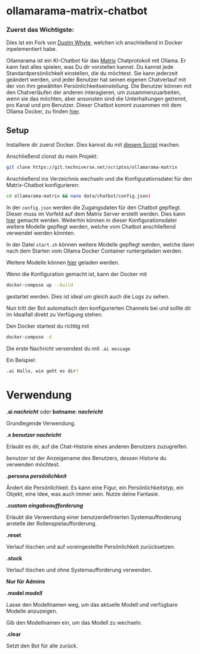 # ollamarama-matrix-chatbot

### Zuerst das Wichtigste:

Dies ist ein Fork von [Dustin Whyte](https://github.com/h1ddenpr0cess20/ollamarama-matrix), welchen ich anschließend in Docker inpelementiert habe.


Ollamarama ist ein KI-Chatbot für das [Matrix](https://matrix.org/) Chatprotokoll mit Ollama. Er kann fast alles spielen, was Du dir vorstellen kannst. Du kannst jede Standardpersönlichkeit einstellen, die du möchtest. Sie kann jederzeit geändert werden, und jeder Benutzer hat seinen eigenen Chatverlauf mit der von ihm gewählten Persönlichkeitseinstellung. Die Benutzer können mit den Chatverläufen der anderen interagieren, um zusammenzuarbeiten, wenn sie das möchten, aber ansonsten sind die Unterhaltungen getrennt, pro Kanal und pro Benutzer.
Dieser Chatbot kommt zusammen mit dem Ollama Docker, zu finden [hier](https://hub.docker.com/r/ollama/ollama).


## Setup

Installiere dir zuerst Docker. Dies kannst du mit [diesem Script](https://github.com/h1ddenpr0cess20/ollamarama-matrix) machen.

Anschließend clonst du mein Projekt:

```bash
git clone https://git.techniverse.net/scriptos/ollamarama-matrix
```

Anschließend ins Verzeichnis wechseln und die Konfigurationsdatei für den Matrix-Chatbot konfigurieren:

```bash
cd ollamarama-matrix && nano data/chatbot/config.json)
```

In der `config.json` werden die Zugangsdaten für den Chatbot gepflegt. Dieser muss im Vorfeld auf dem Matrix Server erstellt werden. Dies kann [hier](https://app.element.io/) gemacht werden.
Weiterhin können in dieser Konfigurationsdatei weitere Modelle gepflegt werden, welche vom Chatbot anschließend verwendet werden könnten.

In der Datei `start.sh` können weitere Modelle gepflegt werden, welche dann nach dem Starten vom Ollama Docker Container runtergeladen werden.

Weitere Modelle können [hier](https://ollama.ai/library) geladen werden.

Wenn die Konfiguration gemacht ist, kann der Docker mit 

```bash
docker-compose up --build
```

gestartet werden.
Dies ist ideal um gleich auch die Logs zu sehen.

Nun tritt der Bot automatisch den konfigurierten Channels bei und sollte dir im Idealfall direkt zu Verfügung stehen.

Den Docker startest du richtig mit

```bash
docker-compose -d
```

Die erste Nachricht versendest du mit `.ai message`

Ein Beispiel:

```bash
.ai Hallo, wie geht es dir?
```


# Verwendung  

**.ai _nachricht_** oder **botname: _nachricht_**

   Grundlegende Verwendung.

**.x _benutzer_ _nachricht_**

   Erlaubt es dir, auf die Chat-Historie eines anderen Benutzers zuzugreifen.

   _benutzer_ ist der Anzeigename des Benutzers, dessen Historie du verwenden möchtest.

**.persona _persönlichkeit_**

   Ändert die Persönlichkeit. Es kann eine Figur, ein Persönlichkeitstyp, ein Objekt, eine Idee, was auch immer sein. Nutze deine Fantasie.

**.custom _eingabeaufforderung_**

   Erlaubt die Verwendung einer benutzerdefinierten Systemaufforderung anstelle der Rollenspielaufforderung.

**.reset**

   Verlauf löschen und auf voreingestellte Persönlichkeit zurücksetzen.

**.stock**

   Verlauf löschen und ohne Systemaufforderung verwenden.

**Nur für Admins**

**.model _modell_**

   Lasse den Modellnamen weg, um das aktuelle Modell und verfügbare Modelle anzuzeigen.

   Gib den Modellnamen ein, um das Modell zu wechseln.

**.clear**

   Setzt den Bot für alle zurück.

